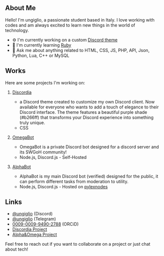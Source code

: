 ## About Me

Hello! I'm ungiglio, a passionate student based in Italy. I love working with codes and am always excited to learn new things in the world of technology.

- ⚙️ I'm currently working on a custom [Discord theme](https://github.com/ungiglio/DiscordDiscordia)
- 🌱 I'm currently learning [Ruby](https://www.ruby-lang.org/en/)
- 💬 Ask me about anything related to HTML, CSS, JS, PHP, API, Json, Python, Lua, C++ or MySQL

## Works

Here are some projects I'm working on:

1. [Discordia](https://github.com/ungiglio/DiscordDiscordia)
   - a Discord theme created to customize my own Discord client. Now available for everyone who wants to add a touch of elegance to their Discord interface. The theme features a beautiful purple shade (#b266ff) that transforms your Discord experience into something truly unique.
   - CSS

2. [OmegaBot](https://sites.google.com/view/alpha-omega-bot/omega)
   - OmegaBot is a private Discord bot designed for a discord server and its SWGoH community!
   - Node.js, Discord.js - Self-Hosted
  
3. [AlphaBot](https://sites.google.com/view/alpha-omega-bot/alpha)
   - AlphaBot is my main Discord bot (verified) designed for the public, it can perform different tasks from moderation to utility.
   - Node.js, Discord.js - Hosted on [pylexnodes](https://client.pylexnodes.net/)

## Links

- [@ungiglio](https://discord.com/users/76914453810721587) (Discord)
- [@ungiglio](https://t.me/ungiglio) (Telegram)
- [0009-0009-9490-2788](https://orcid.org/0009-0009-9490-2788) (ORCiD)
- [Discordia Project](https://github.com/ungiglio/DiscordDiscordia)
- [Alpha&Omega Project](https://sites.google.com/view/alpha-omega-bot/home)

Feel free to reach out if you want to collaborate on a project or just chat about tech!
